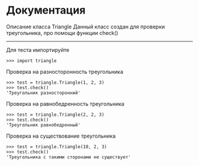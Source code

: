 Документация
===

Описание класса Triangle
Данный класс создан для проверки треугольника, про помощи функции check()
___

Для теста импортируйте

    >>> import triangle

Проверка на разносторонность треугольника
    
    >>> test = triangle.Triangle(1, 2, 3)
    >>> test.check()
    'Треугольник разносторонний'

Проверка на равнобедренность треугольника

    >>> test = triangle.Triangle(2, 2, 3)
    >>> test.check()
    'Треугольник равнобедренный'

Проверка на существование треугольника

    >>> test = triangle.Triangle(10, 2, 3)
    >>> test.check()
    'Треугольника с такими сторонами не существует'